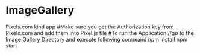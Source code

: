 # ImageGallery
Pixels.com kind app 
#Make sure you get the Authorization key from Pixels.com and add them into Pixel.js file
#To run the Application
//go to the Image Gallery Directory and execute following command
npm install 
npm start
